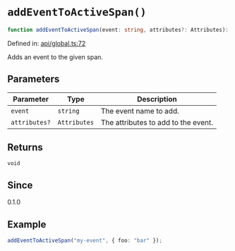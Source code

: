 # `addEventToActiveSpan()`

```ts
function addEventToActiveSpan(event: string, attributes?: Attributes): void;
```

Defined in: [api/global.ts:72](https://github.com/adobe/aio-lib-telemetry/blob/dd348342643b2b66d5a8c5267221de639b83642e/source/api/global.ts#L72)

Adds an event to the given span.

## Parameters

| Parameter     | Type         | Description                         |
| ------------- | ------------ | ----------------------------------- |
| `event`       | `string`     | The event name to add.              |
| `attributes?` | `Attributes` | The attributes to add to the event. |

## Returns

`void`

## Since

0.1.0

## Example

```ts
addEventToActiveSpan("my-event", { foo: "bar" });
```
